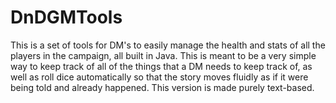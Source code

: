# DnDGMTools
This is a set of tools for DM's to easily manage the health and stats of all the players in the campaign, all built in Java. This is meant to be a very simple way to keep track of all of the things that a DM needs to keep track of, as well as roll dice automatically so that the story moves fluidly as if it were being told and already happened. This version is made purely text-based.
